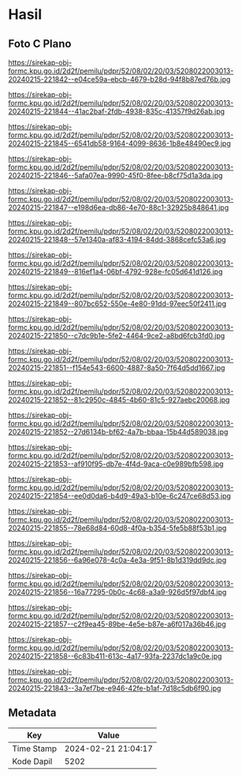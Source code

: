 # Hasil

## Foto C Plano

https://sirekap-obj-formc.kpu.go.id/2d2f/pemilu/pdpr/52/08/02/20/03/5208022003013-20240215-221842--e04ce59a-ebcb-4679-b28d-94f8b87ed76b.jpg

https://sirekap-obj-formc.kpu.go.id/2d2f/pemilu/pdpr/52/08/02/20/03/5208022003013-20240215-221844--41ac2baf-2fdb-4938-835c-41357f9d26ab.jpg

https://sirekap-obj-formc.kpu.go.id/2d2f/pemilu/pdpr/52/08/02/20/03/5208022003013-20240215-221845--6541db58-9164-4099-8636-1b8e48490ec9.jpg

https://sirekap-obj-formc.kpu.go.id/2d2f/pemilu/pdpr/52/08/02/20/03/5208022003013-20240215-221846--5afa07ea-9990-45f0-8fee-b8cf75d1a3da.jpg

https://sirekap-obj-formc.kpu.go.id/2d2f/pemilu/pdpr/52/08/02/20/03/5208022003013-20240215-221847--e198d6ea-db86-4e70-88c1-32925b848641.jpg

https://sirekap-obj-formc.kpu.go.id/2d2f/pemilu/pdpr/52/08/02/20/03/5208022003013-20240215-221848--57e1340a-af83-4194-84dd-3868cefc53a6.jpg

https://sirekap-obj-formc.kpu.go.id/2d2f/pemilu/pdpr/52/08/02/20/03/5208022003013-20240215-221849--816ef1a4-06bf-4792-928e-fc05d641d126.jpg

https://sirekap-obj-formc.kpu.go.id/2d2f/pemilu/pdpr/52/08/02/20/03/5208022003013-20240215-221849--807bc652-550e-4e80-91dd-97eec50f2411.jpg

https://sirekap-obj-formc.kpu.go.id/2d2f/pemilu/pdpr/52/08/02/20/03/5208022003013-20240215-221850--c7dc9b1e-5fe2-4464-9ce2-a8bd6fcb3fd0.jpg

https://sirekap-obj-formc.kpu.go.id/2d2f/pemilu/pdpr/52/08/02/20/03/5208022003013-20240215-221851--f154e543-6600-4887-8a50-7f64d5dd1667.jpg

https://sirekap-obj-formc.kpu.go.id/2d2f/pemilu/pdpr/52/08/02/20/03/5208022003013-20240215-221852--81c2950c-4845-4b60-81c5-927aebc20068.jpg

https://sirekap-obj-formc.kpu.go.id/2d2f/pemilu/pdpr/52/08/02/20/03/5208022003013-20240215-221852--27d6134b-bf62-4a7b-bbaa-15b44d589038.jpg

https://sirekap-obj-formc.kpu.go.id/2d2f/pemilu/pdpr/52/08/02/20/03/5208022003013-20240215-221853--af910f95-db7e-4f4d-9aca-c0e989bfb598.jpg

https://sirekap-obj-formc.kpu.go.id/2d2f/pemilu/pdpr/52/08/02/20/03/5208022003013-20240215-221854--ee0d0da6-b4d9-49a3-b10e-6c247ce68d53.jpg

https://sirekap-obj-formc.kpu.go.id/2d2f/pemilu/pdpr/52/08/02/20/03/5208022003013-20240215-221855--78e68d84-60d8-4f0a-b354-5fe5b88f53b1.jpg

https://sirekap-obj-formc.kpu.go.id/2d2f/pemilu/pdpr/52/08/02/20/03/5208022003013-20240215-221856--6a96e078-4c0a-4e3a-9f51-8b1d319dd9dc.jpg

https://sirekap-obj-formc.kpu.go.id/2d2f/pemilu/pdpr/52/08/02/20/03/5208022003013-20240215-221856--16a77295-0b0c-4c68-a3a9-926d5f97dbf4.jpg

https://sirekap-obj-formc.kpu.go.id/2d2f/pemilu/pdpr/52/08/02/20/03/5208022003013-20240215-221857--c2f9ea45-89be-4e5e-b87e-a6f017a36b46.jpg

https://sirekap-obj-formc.kpu.go.id/2d2f/pemilu/pdpr/52/08/02/20/03/5208022003013-20240215-221858--6c83b411-613c-4a17-93fa-2237dc1a9c0e.jpg

https://sirekap-obj-formc.kpu.go.id/2d2f/pemilu/pdpr/52/08/02/20/03/5208022003013-20240215-221843--3a7ef7be-e946-42fe-b1af-7d18c5db6f90.jpg


## Metadata

| Key        | Value               |
| ---------- | ------------------- |
| Time Stamp | 2024-02-21 21:04:17 |
| Kode Dapil | 5202                |



